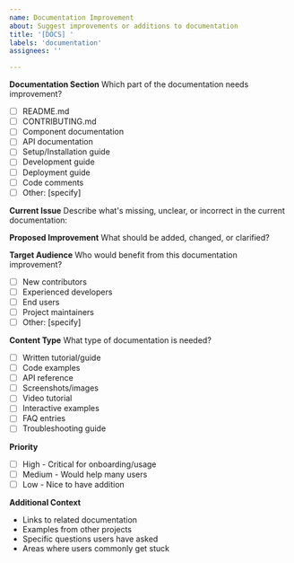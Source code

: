```yaml
---
name: Documentation Improvement
about: Suggest improvements or additions to documentation
title: '[DOCS] '
labels: 'documentation'
assignees: ''

---
```


**Documentation Section**
Which part of the documentation needs improvement?
- [ ] README.md
- [ ] CONTRIBUTING.md
- [ ] Component documentation
- [ ] API documentation
- [ ] Setup/Installation guide
- [ ] Development guide
- [ ] Deployment guide
- [ ] Code comments
- [ ] Other: [specify]

**Current Issue**
Describe what's missing, unclear, or incorrect in the current documentation:

**Proposed Improvement**
What should be added, changed, or clarified?

**Target Audience**
Who would benefit from this documentation improvement?
- [ ] New contributors
- [ ] Experienced developers
- [ ] End users
- [ ] Project maintainers
- [ ] Other: [specify]

**Content Type**
What type of documentation is needed?
- [ ] Written tutorial/guide
- [ ] Code examples
- [ ] API reference
- [ ] Screenshots/images
- [ ] Video tutorial
- [ ] Interactive examples
- [ ] FAQ entries
- [ ] Troubleshooting guide

**Priority**
- [ ] High - Critical for onboarding/usage
- [ ] Medium - Would help many users
- [ ] Low - Nice to have addition

**Additional Context**
- Links to related documentation
- Examples from other projects
- Specific questions users have asked
- Areas where users commonly get stuck